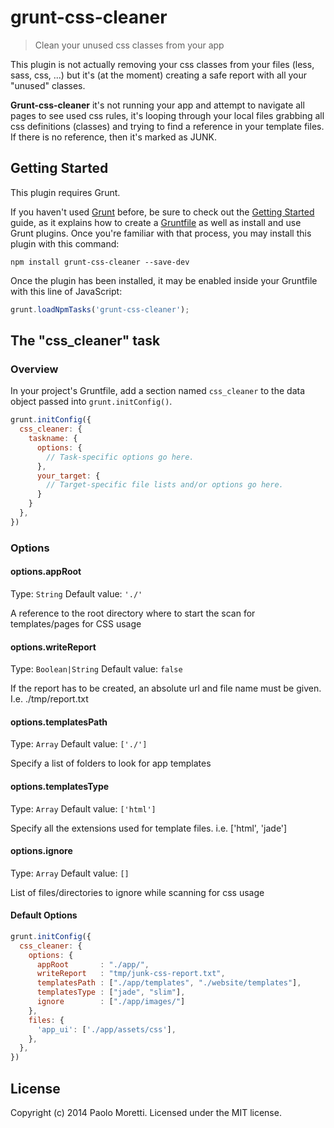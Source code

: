 # grunt-css-cleaner

> Clean your unused css classes from your app

This plugin is not actually removing your css classes from your files (less, sass, css, ...) but it's (at the moment) creating a safe report with all your "unused" classes.

**Grunt-css-cleaner** it's not running your app and attempt to navigate all pages to see used css rules, it's looping through your local files grabbing all css definitions (classes) and trying to find a reference in your template files.
If there is no reference, then it's marked as JUNK.


## Getting Started
This plugin requires Grunt.

If you haven't used [Grunt](http://gruntjs.com/) before, be sure to check out the [Getting Started](http://gruntjs.com/getting-started) guide, as it explains how to create a [Gruntfile](http://gruntjs.com/sample-gruntfile) as well as install and use Grunt plugins. Once you're familiar with that process, you may install this plugin with this command:

```shell
npm install grunt-css-cleaner --save-dev
```

Once the plugin has been installed, it may be enabled inside your Gruntfile with this line of JavaScript:

```js
grunt.loadNpmTasks('grunt-css-cleaner');
```

## The "css_cleaner" task

### Overview
In your project's Gruntfile, add a section named `css_cleaner` to the data object passed into `grunt.initConfig()`.

```js
grunt.initConfig({
  css_cleaner: {
    taskname: {
      options: {
        // Task-specific options go here.
      },
      your_target: {
        // Target-specific file lists and/or options go here.
      }
    }
  },
})
```




### Options

#### options.appRoot
Type: `String`
Default value: `'./'`

A reference to the root directory where to start the scan for templates/pages for CSS usage

#### options.writeReport
Type: `Boolean|String`
Default value: `false`

If the report has to be created, an absolute url and file name must be given. I.e. ./tmp/report.txt

#### options.templatesPath
Type: `Array`
Default value: `['./']`

Specify a list of folders to look for app templates

#### options.templatesType
Type: `Array`
Default value: `['html']`

Specify all the extensions used for template files. i.e. ['html', 'jade']

#### options.ignore
Type: `Array`
Default value: `[]`

List of files/directories to ignore while scanning for css usage




#### Default Options

```js
grunt.initConfig({
  css_cleaner: {
    options: {
      appRoot       : "./app/",
      writeReport   : "tmp/junk-css-report.txt",
      templatesPath : ["./app/templates", "./website/templates"],
      templatesType : ["jade", "slim"],
      ignore        : ["./app/images/"]
    },
    files: {
      'app_ui': ['./app/assets/css'],
    },
  },
})
```

## License
Copyright (c) 2014 Paolo Moretti. Licensed under the MIT license.
